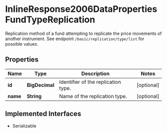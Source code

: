 

# InlineResponse2006DataPropertiesFundTypeReplication

Replication method of a fund attempting to replicate the price movements of another instrument. See endpoint `/basic/replication/type/list` for possible values.

## Properties

Name | Type | Description | Notes
------------ | ------------- | ------------- | -------------
**id** | **BigDecimal** | Identifier of the replication type. |  [optional]
**name** | **String** | Name of the replication type. |  [optional]


## Implemented Interfaces

* Serializable


